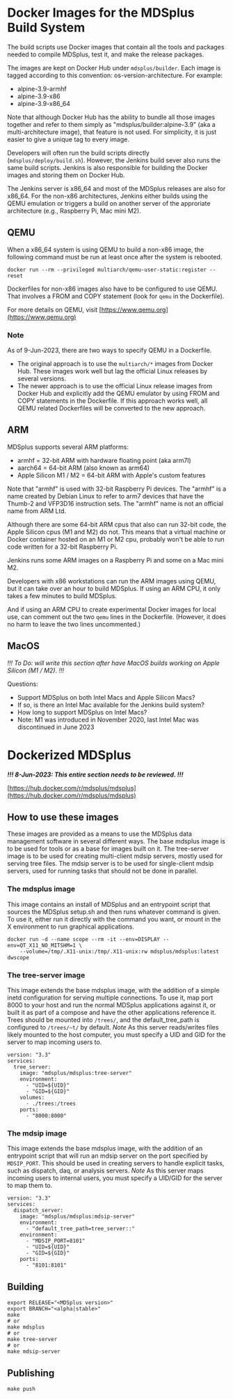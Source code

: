 # Docker Images for the MDSplus Build System

The build scripts use Docker images that contain all the tools and packages needed to compile MDSplus, test it, and make the release packages.

The images are kept on Docker Hub under `mdsplus/builder`.  Each image is tagged according to this convention: os-version-architecture.  For example:
- alpine-3.9-armhf
- alpine-3.9-x86
- alpine-3.9-x86_64

Note that although Docker Hub has the ability to bundle all those images together and refer to them simply as "mdsplus/builder:alpine-3.9" (aka a multi-architecture image), that feature is not used.  For simplicity, it is just easier to give a unique tag to every image.

Developers will often run the build scripts directly (`mdsplus/deploy/build.sh`).   However, the Jenkins build sever also runs the same build scripts.   Jenkins is also responsible for building the Docker images and storing them on Docker Hub.

The Jenkins server is x86_64 and most of the MDSplus releases are also for x86_64.  For the non-x86 architectures, Jenkins either builds using the QEMU emulation or triggers a build on another server of the approriate architecture (e.g., Raspberry Pi, Mac mini M2).

## QEMU

When a x86_64 system is using QEMU to build a non-x86 image, the following command must be run at least once after the system is rebooted.

`docker run --rm --privileged multiarch/qemu-user-static:register --reset`

Dockerfiles for non-x86 images also have to be configured to use QEMU.  That involves a FROM and COPY statement (look for `qemu` in the Dockerfile).

For more details on QEMU, visit [https://www.qemu.org](https://www.qemu.org)

### Note

As of 9-Jun-2023, there are two ways to specify QEMU in a Dockerfile.   
- The original approach is to use the `multiarch/*` images from Docker Hub.  These images work well but lag the official Linux releases by several versions.
- The newer approach is to use the official Linux release images from Docker Hub and explicitly add the QEMU emulator by using FROM and COPY statements in the Dockerfile.   If this approach works well, all QEMU related Dockerfiles will be converted to the new approach.

## ARM

MDSplus supports several ARM platforms:
- armhf = 32-bit ARM with hardware floating point (aka arm7l)
- aarch64 = 64-bit ARM (also known as arm64)
- Apple Silicon M1 / M2 = 64-bit ARM with Apple's custom features

Note that "armhf" is used with 32-bit Raspberry Pi devices.   The "armhf" is a name created by Debian Linux to refer to arm7 devices that have the Thumb-2 and VFP3D16 instruction sets.  The "armhf" name is not an official name from ARM Ltd.

Although there are some 64-bit ARM cpus that also can run 32-bit code, the Apple Silicon cpus (M1 and M2) do not.   This means that a virtual machine or Docker container hosted on an M1 or M2 cpu, probably won't be able to run code written for a 32-bit Raspberry Pi.

Jenkins runs some ARM images on a Raspberry Pi and some on a Mac mini M2.   

Developers with x86 workstations can run the ARM images using QEMU, but it can take over an hour to build MDSplus.  If using an ARM CPU, it only takes a few minutes to build MDSplus.

And if using an ARM CPU to create experimental Docker images for local use, can comment out the two `qemu` lines in the Dockerfile.  (However, it does no harm to leave the two lines uncommented.)

## MacOS

*!!! To Do:  will write this section after have MacOS builds working on Apple Silicon (M1 / M2). !!!*

Questions:
- Support MDSplus on both Intel Macs and Apple Silicon Macs?
- If so, is there an Intel Mac available for the Jenkins build system?
- How long to support MDSplus on Intel Macs?
- Note: M1 was introduced in November 2020, last Intel Mac was discontinued in June 2023



# Dockerized MDSplus

***!!! 8-Jun-2023: This entire section needs to be reviewed. !!!***

[https://hub.docker.com/r/mdsplus/mdsplus](https://hub.docker.com/r/mdsplus/mdsplus)

## How to use these images
These images are provided as a means to use the MDSplus data management software in several different ways. The base mdsplus image is to be used for tools or as a base for images built on it. The tree-server image is to be used for creating multi-client mdsip servers, mostly used for serving tree files. The mdsip server is to be used for single-client mdsip servers, used for running tasks that should not be done in parallel.

### The mdsplus image
This image contains an install of MDSplus and an entrypoint script that sources the MDSplus setup.sh and then runs whatever command is given. To use it, either run it directly with the command you want, or mount in the X environment to run graphical applications.

```
docker run -d --name scope --rm -it --env=DISPLAY --env=QT_X11_NO_MITSHM=1 \
    --volume=/tmp/.X11-unix:/tmp/.X11-unix:rw mdsplus/mdsplus:latest dwscope
```

### The tree-server image
This image extends the base mdsplus image, with the addition of a simple inetd configuration for serving multiple connections. To use it, map port 8000 to your host and run the normal MDSplus applications against it, or built it as part of a compose and have the other applications reference it. Trees should be mounted into `/trees/`, and the default_tree_path is configured to `/trees/~t/` by default.
*Note* As this server reads/writes files likely mounted to the host computer, you must specify a UID and GID for the server to map incoming users to.

```
version: "3.3"
services:
  tree_server:
    image: "mdsplus/mdsplus:tree-server"
    environment:
      - "UID=${UID}"
      - "GID=${GID}"
    volumes:
      - ./trees:/trees
    ports:
      - "8000:8000"
```

### The mdsip image
This image extends the base mdsplus image, with the addition of an entrypoint script that will run an mdsip server on the port specified by `MDSIP_PORT`. This should be used in creating servers to handle explicit tasks, such as dispatch, daq, or analysis servers.
*Note* As this server maps incoming users to internal users, you must specify a UID/GID for the server to map them to.

```
version: "3.3"
services:
  dispatch_server:
    image: "mdsplus/mdsplus:mdsip-server"
    environment:
      - "default_tree_path=tree_server::"
    environment:
      - "MDSIP_PORT=8101"
      - "UID=${UID}"
      - "GID=${GID}"
    ports:
      - "8101:8101"
```

## Building

```shell
export RELEASE="<MDSplus version>"
export BRANCH="<alpha|stable>"
make
# or
make mdsplus
# or
make tree-server
# or
make mdsip-server
```

## Publishing

```shell
make push
```
